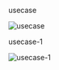 usecase

![usecase](/png/TLAxRiCm3Dpz5HpRmVq03q4wTEtGebk0GB5fHuWj2QISD6ZxxoKbvLKqctX7diWZbnmDnNaQgn7x2D43sM4ReRE4RRJULSq78pLW66PvLCqh7k0CEGa0gkODuqpEkk524SQgUQdVM-zZWJY_Awsgw-z5LfJ4cwYDnWqZmhbs_Hm2V5K03wCVh7jKgT5gp7PmC8U4yAp87idsHp039d1lBk3A1SDyyDHbAfmL0OayPLrKb73oUppr2ptvQUNQhQ51HnJBr9cKJzotd5efkS4Va1WApS5Vaqa26Qox8yUjlPMZP2nsifbx9HHpIJ372PtiqEmmKo4gFXdQdKPPEO4tv7UOnvtOR2I7PtXQY5dGI6ljE7UeYgDDQFY3egB2DO2V4LsdOB91SHduDZsrbnWTxGuNuZNnKqwYrYtdMwbrlNeVyYwUwq-9A4TLsBeOah_xDo4DlPJEvUn_0G00 "usecase")

usecase-1

![usecase-1](/png/LOzD2eCm44RtESMtj0jx01V5E_G4Gvngo2_912gbTsz4LBfylCV7p5Y4ibJlbEENG2AocHV1P39hCJ6eOar8bCaZaROqyrDMnzWqXTcn8YqnGzSYqNC-q76sweoW5zOsLi57uMpHz-WESslY0jmVw1AjdaE30IPeLoVUceLTslrL3-2tS9ZA_qZRtm_vgh7PzkOF "usecase-1")